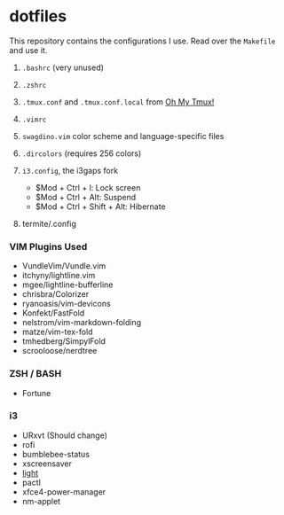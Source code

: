 # dotfiles

This repository contains the configurations I use. Read over the `Makefile` and use it.

1. `.bashrc` (very unused)
2. `.zshrc`
3. `.tmux.conf` and `.tmux.conf.local` from [Oh My Tmux!](https://github.com/gpakosz/.tmux "gpakosz GitHub Repository")
4. `.vimrc`
5. `swagdino.vim` color scheme and language-specific files
6. `.dircolors` (requires 256 colors)
7. `i3.config`, the i3gaps fork

	+ $Mod + Ctrl + l:				Lock screen
	+ $Mod + Ctrl + Alt:		 	Suspend
	+ $Mod + Ctrl + Shift + Alt:	Hibernate

9. termite/.config


### VIM Plugins Used
+ VundleVim/Vundle.vim
+ itchyny/lightline.vim
+ mgee/lightline-bufferline
+ chrisbra/Colorizer
+ ryanoasis/vim-devicons
+ Konfekt/FastFold
+ nelstrom/vim-markdown-folding
+ matze/vim-tex-fold
+ tmhedberg/SimpylFold
+ scrooloose/nerdtree

### ZSH / BASH
+ Fortune

### i3
+ URxvt (Should change)
+ rofi
+ bumblebee-status
+ xscreensaver
+ [light](https://github.com/haikarainen/light)
+ pactl
+ xfce4-power-manager
+ nm-applet

